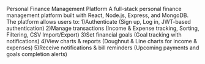 Personal Finance Management Platform
A full-stack personal finance management platform built with React, Node.js, Express, and MongoDB. The platform allows users to:
1)Authenticate (Sign up, Log in, JWT-based authentication)
2)Manage transactions (Income & Expense tracking, Sorting, Filtering, CSV Import/Export)
3)Set financial goals (Goal tracking with notifications)
4)View charts & reports (Doughnut & Line charts for income & expenses)
5)Receive notifications & bill reminders (Upcoming payments and goals completion alerts)

